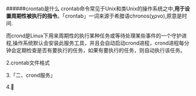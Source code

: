 ######crontab是什么
crontab命令常见于Unix和类Unix的操作系统之中,**用于设置周期性被执行的指令**。「crontab」一词来源于希腊语chronos(χρνο),原意是时间.

而crond是Linux下用来周期性的执行某种任务或等待处理某些事件的一个守护进程,操作系统默认会安装此服务工具，并且会自动启动crond进程，crond进程每分钟会定期检查是否有要执行的任务，如果有要执行的任务，则自动执行该任务。

2.crontab文件格式

3.「二、crond服务」

4.🌰
